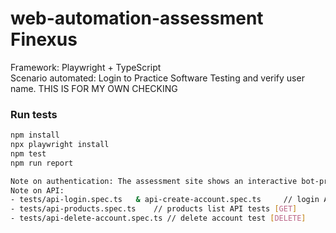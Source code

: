 # web-automation-assessment Finexus
Framework: Playwright + TypeScript  
Scenario automated: Login to Practice Software Testing and verify user name.
THIS IS FOR MY OWN CHECKING

### Run tests
```bash
npm install
npx playwright install
npm test
npm run report

Note on authentication: The assessment site shows an interactive bot-protection (CAPTCHA/verify-you-are-human) that blocks automated flows in headless/cloud environments
Note on API: 
- tests/api-login.spec.ts   & api-create-account.spec.ts     // login API tests [POST]
- tests/api-products.spec.ts    // products list API tests [GET]
- tests/api-delete-account.spec.ts // delete account test [DELETE]

